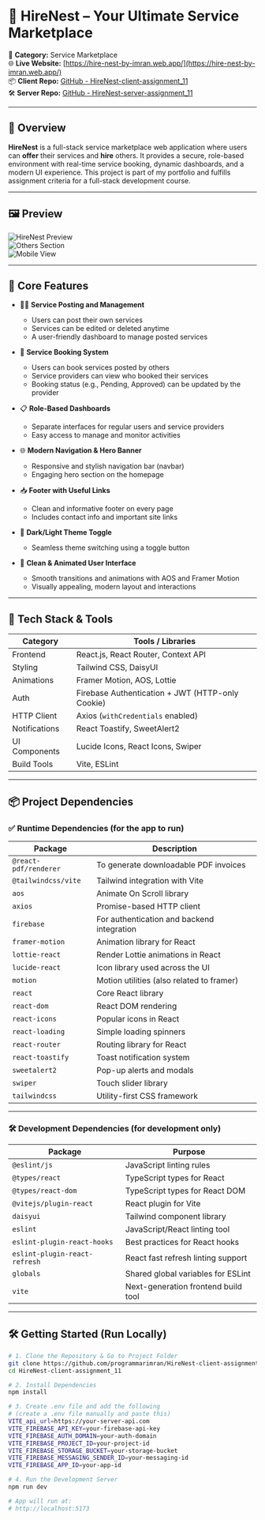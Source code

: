 # 🚀 HireNest – Your Ultimate Service Marketplace
📁 **Category:** Service Marketplace  
🌐 **Live Website:** [https://hire-nest-by-imran.web.app/](https://hire-nest-by-imran.web.app/)  
📦 **Client Repo:** [GitHub - HireNest-client-assignment_11](https://github.com/programmarimran/HireNest-client-assignment_11)  
🛠️ **Server Repo:** [GitHub - HireNest-server-assignment_11](https://github.com/programmarimran/HireNest-server-assignment_11)  

---

## 📌 Overview

**HireNest** is a full-stack service marketplace web application where users can **offer** their services and **hire** others. It provides a secure, role-based environment with real-time service booking, dynamic dashboards, and a modern UI experience. This project is part of my portfolio and fulfills assignment criteria for a full-stack development course.

---

## 🖼️ Preview

![HireNest Preview](https://i.ibb.co/BVQr3GLY/Screenshot-2025-06-25-114535.png)  
![Others Section](https://i.ibb.co/6VPDzBW/Screenshot-2025-06-25-115940.png)  
![Mobile View](https://i.ibb.co/KpGP45dt/Screenshot-2025-06-25-120135.png)

---

## 🌟 Core Features

- 🧑‍💼 **Service Posting and Management**
  - Users can post their own services
  - Services can be edited or deleted anytime
  - A user-friendly dashboard to manage posted services

- 💼 **Service Booking System**
  - Users can book services posted by others
  - Service providers can view who booked their services
  - Booking status (e.g., Pending, Approved) can be updated by the provider

- 📋 **Role-Based Dashboards**
  - Separate interfaces for regular users and service providers
  - Easy access to manage and monitor activities

- 🌐 **Modern Navigation & Hero Banner**
  - Responsive and stylish navigation bar (navbar)
  - Engaging hero section on the homepage

- 📥 **Footer with Useful Links**
  - Clean and informative footer on every page
  - Includes contact info and important site links

- 🌙 **Dark/Light Theme Toggle**
  - Seamless theme switching using a toggle button

- 🎨 **Clean & Animated User Interface**
  - Smooth transitions and animations with AOS and Framer Motion
  - Visually appealing, modern layout and interactions

---

## 🧰 Tech Stack & Tools

| Category        | Tools / Libraries                                                  |
|-----------------|--------------------------------------------------------------------|
| Frontend        | React.js, React Router, Context API                                |
| Styling         | Tailwind CSS, DaisyUI                                              |
| Animations      | Framer Motion, AOS, Lottie                                         |
| Auth            | Firebase Authentication + JWT (HTTP-only Cookie)                  |
| HTTP Client     | Axios (`withCredentials` enabled)                                 |
| Notifications   | React Toastify, SweetAlert2                                        |
| UI Components   | Lucide Icons, React Icons, Swiper                                  |
| Build Tools     | Vite, ESLint                                                       |

---

## 📦 Project Dependencies

### ✅ Runtime Dependencies (for the app to run)

| Package                | Description                                  |
|------------------------|----------------------------------------------|
| `@react-pdf/renderer`  | To generate downloadable PDF invoices        |
| `@tailwindcss/vite`    | Tailwind integration with Vite               |
| `aos`                  | Animate On Scroll library                    |
| `axios`                | Promise-based HTTP client                    |
| `firebase`             | For authentication and backend integration   |
| `framer-motion`        | Animation library for React                  |
| `lottie-react`         | Render Lottie animations in React            |
| `lucide-react`         | Icon library used across the UI              |
| `motion`               | Motion utilities (also related to framer)    |
| `react`                | Core React library                           |
| `react-dom`            | React DOM rendering                          |
| `react-icons`          | Popular icons in React                       |
| `react-loading`        | Simple loading spinners                      |
| `react-router`         | Routing library for React                    |
| `react-toastify`       | Toast notification system                    |
| `sweetalert2`          | Pop-up alerts and modals                     |
| `swiper`               | Touch slider library                         |
| `tailwindcss`          | Utility-first CSS framework                  |

---

### 🛠️ Development Dependencies (for development only)

| Package                      | Purpose                                        |
|------------------------------|------------------------------------------------|
| `@eslint/js`                 | JavaScript linting rules                       |
| `@types/react`               | TypeScript types for React                     |
| `@types/react-dom`           | TypeScript types for React DOM                 |
| `@vitejs/plugin-react`       | React plugin for Vite                          |
| `daisyui`                    | Tailwind component library                     |
| `eslint`                     | JavaScript/React linting tool                  |
| `eslint-plugin-react-hooks`  | Best practices for React hooks                 |
| `eslint-plugin-react-refresh`| React fast refresh linting support             |
| `globals`                    | Shared global variables for ESLint             |
| `vite`                       | Next-generation frontend build tool            |

---

## 🛠️ Getting Started (Run Locally)

```bash
# 1. Clone the Repository & Go to Project Folder
git clone https://github.com/programmarimran/HireNest-client-assignment_11.git
cd HireNest-client-assignment_11

# 2. Install Dependencies
npm install

# 3. Create .env file and add the following
# (create a .env file manually and paste this)
VITE_api_url=https://your-server-api.com
VITE_FIREBASE_API_KEY=your-firebase-api-key
VITE_FIREBASE_AUTH_DOMAIN=your-auth-domain
VITE_FIREBASE_PROJECT_ID=your-project-id
VITE_FIREBASE_STORAGE_BUCKET=your-storage-bucket
VITE_FIREBASE_MESSAGING_SENDER_ID=your-messaging-id
VITE_FIREBASE_APP_ID=your-app-id

# 4. Run the Development Server
npm run dev

# App will run at:
# http://localhost:5173

